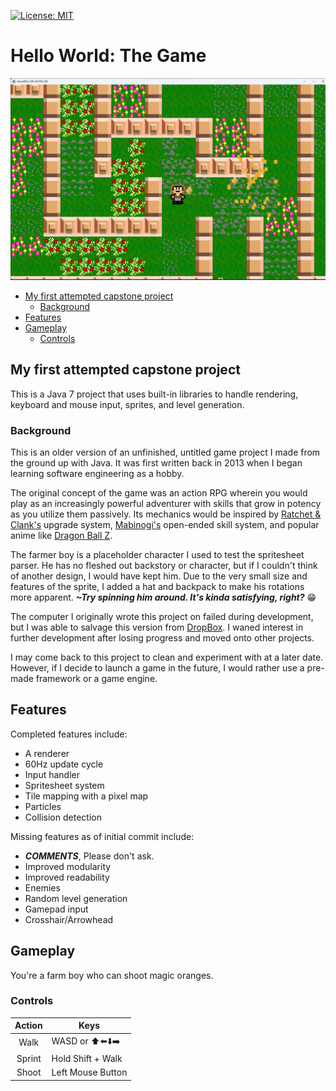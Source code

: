 <!-- vscode-markdown-toc -->
[![License: MIT](https://img.shields.io/badge/License-MIT-yellow.svg)](https://opensource.org/licenses/MIT)
# Hello World: The Game

![Alt text](<_media/Screenshot 2023-10-20 092415.png>)
<!-- vscode-markdown-toc -->
* [My first attempted capstone project](#Myfirstattemptedcapstoneproject)
	* [Background](#Background)
* [Features](#Features)
* [Gameplay](#Gameplay)
	* [Controls](#Controls)

<!-- vscode-markdown-toc-config
	numbering=false
	autoSave=true
	/vscode-markdown-toc-config -->
<!-- /vscode-markdown-toc -->

## <a name='Myfirstattemptedcapstoneproject'></a>My first attempted capstone project

This is a Java 7 project that uses built-in libraries to handle rendering, keyboard and mouse input, sprites, and level generation.

### <a name='Background'></a>Background
This is an older version of an unfinished, untitled game project I made from the ground up with Java. It was first written back in 2013 when I began learning software engineering as a hobby.

The original concept of the game was an action RPG wherein you would play as an increasingly powerful adventurer with skills that grow in potency as you utilize them passively. Its mechanics would be inspired by [Ratchet & Clank's](https://www.wikiwand.com/en/Ratchet_%26_Clank) upgrade system, [Mabinogi's](https://www.wikiwand.com/en/Mabinogi_(video_game)) open-ended skill system, and popular anime like [Dragon Ball Z](https://www.wikiwand.com/en/Dragon_Ball_Z).

The farmer boy is a placeholder character I used to test the spritesheet parser. He has no fleshed out backstory or character, but if I couldn't think of another design, I would have kept him. Due to the very small size and features of the sprite, I added a hat and backpack to make his rotations more apparent. _**~Try spinning him around. It's kinda satisfying, right?**_ 😁

The computer I originally wrote this project on failed during development, but I was able to salvage this version from [DropBox](https://www.dropbox.com/scl/fo/k7w56rd4teayreo54wuy2/h?rlkey=5yb2pcqv2stkuaqonq02tg904&dl=0). I waned interest in further development after losing progress and moved onto other projects.

I may come back to this project to clean and experiment with at a later date. However, if I decide to launch a game in the future, I would rather use a pre-made framework or a game engine.

## <a name='Features'></a>Features

Completed features include:

* A renderer
* 60Hz update cycle
* Input handler
* Spritesheet system
* Tile mapping with a pixel map
* Particles
* Collision detection

Missing features as of initial commit include:

* **_COMMENTS_**, Please don't ask.
* Improved modularity
* Improved readability
* Enemies
* Random level generation
* Gamepad input
* Crosshair/Arrowhead

## <a name='Gameplay'></a>Gameplay

You're a farm boy who can shoot magic oranges.

### <a name='Controls'></a>Controls

| Action | Keys              |
|:------:|-------------------|
|  Walk  | WASD or ⬆️⬅️⬇️➡️|
| Sprint | Hold Shift + Walk |
| Shoot  | Left Mouse Button |
